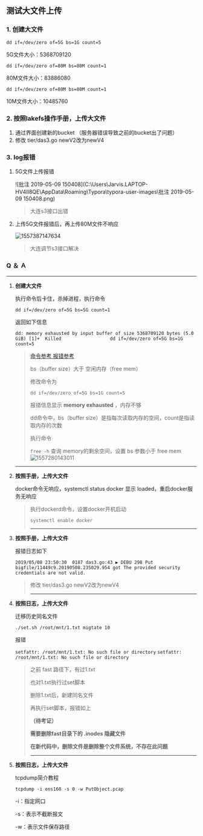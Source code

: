 ## 测试大文件上传

### 1. 创建大文件

`dd if=/dev/zero of=5G bs=1G count=5`

5G文件大小：5368709120

`dd if=/dev/zero of=80M bs=80M count=1`

80M文件大小：83886080

`dd if=/dev/zero of=80M bs=80M count=1`

10M文件大小：10485760

### 2. 按照lakefs操作手册，上传大文件

1. 通过界面创建新的bucket （服务器错误导致之前的bucket出了问题）
2. 修改 tier/das3.go newV2改为newV4

### 3. log报错

1. 5G文件上传报错

   ![批注 2019-05-09 150408](C:\Users\Jarvis.LAPTOP-HV4II8QE\AppData\Roaming\Typora\typora-user-images\批注 2019-05-09 150408.png)

   > 大连s3接口出错

2. 上传5G文件报错后，再上传80M文件不响应

   ![1557387147634](C:\Users\Jarvis.LAPTOP-HV4II8QE\AppData\Roaming\Typora\typora-user-images\1557387147634.png)

   > 大连调节s3接口解决









### Q ＆ Ａ

------

1. **创建大文件**

   执行命令后卡住，杀掉进程，执行命令

   `dd if=/dev/zero of=5G bs=5G count=1`

   返回如下信息

   `dd: memory exhausted by input buffer of size 5368709120 bytes (5.0 GiB)
   [1]+  Killed                  dd if=/dev/zero of=5G bs=1G count=5`

   > [命令参考 ](https://blog.csdn.net/beswkwangbo/article/details/46375795) [报错参考](http://blog.jues.org.cn/post/dd-memory-exhausted-by-input-buffer-of-size-1073741824-bytes-1.0-gib.html)
   >
   > bs（buffer size）大于 空闲内存（free mem）
   >
   > 修改命令为
   >
   > `dd if=/dev/zero of=5G bs=1G count=5`
   >
   > 
   >
   > 报错信息显示 **memory exhausted** ，内存不够
   >
   > dd命令中，bs（buffer size）是指每次读取内存的空间，count是指读取内存的次数
   >
   > 执行命令
   >
   > `free -h` 查询 memory的剩余空间，设置 bs 参数小于 free mem![1557280143011](C:\Users\Jarvis.LAPTOP-HV4II8QE\AppData\Roaming\Typora\typora-user-images\1557280143011.png)

2. ---

   **按照手册，上传大文件**

   docker命令无响应，systemctl status docker 显示 loaded，重启docker服务无响应

   > 执行dockerd命令，设置docker开机启动
   >
   > `systemctl enable docker`
   >
   > ---
   

3. **按照手册，上传大文件**

   报错日志如下

   `2019/05/08 23:50:30  0187 das3.go:43 ▶ DEBU 298 Put bigfile/11449c9.20190508.235029.954 got The provided security credentials are not valid.`

   > 修改 tier/das3.go newV2改为newV4
   >
   > ---

4. **按照日志，上传大文件**

   迁移历史同名文件

   `./set.sh /root/mnt/1.txt migtate 10`

   报错

   `setfattr: /root/mnt/1.txt: No such file or directory`
   `setfattr: /root/mnt/1.txt: No such file or directory`

   > 之前 fast 路径下，有过1.txt
   >
   > 也对1.txt执行过set脚本
   >
   > 删除1.txt后，新建同名文件
   >
   > 再执行set脚本，报错如上
   >
   > **（待考证）**
   >
   > **需要删除fast目录下的 .inodes 隐藏文件**
   >
   > **在新代码中，删除文件是删除整个文件系统，不存在此问题**
   >
   > ---

5. **按照日志，上传大文件**

   tcpdump简介教程

   `tcpdump -i ens160 -s 0 -w PutObject.pcap`

   -i：指定网口

   -s：表示不截断报文

   -w：表示文件保存路径